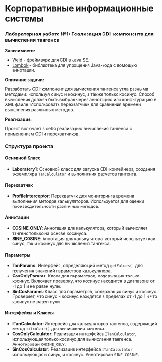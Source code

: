 # Корпоративные информационные системы

### Лабораторная работа №1: Реализация CDI-компонента для вычисления тангенса

**Зависимости:**

- [Weld](https://weld.cdi.spec/) - фреймворк для CDI в Java SE.
- [Lombok](https://projectlombok.org/) - библиотека для упрощения Java-кода с помощью аннотаций.

**Описание задачи:**

Разработать CDI-компонент для вычисления тангенса угла разными методами: используя синус и косинус, а также только косинус. Способ вычисления должен быть выбран через аннотацию или конфигурацию в XML файле. Использовать перехватчики для сравнения времени выполнения различных методов.

**Реализация:**

Проект включает в себя реализацию вычисления тангенса с применением CDI и перехватчиков.

### Структура проекта

#### Основной Класс

- **Laboratory1**: Основной класс для запуска CDI-контейнера, создания экземпляра `TanCalculator` и выполнения расчетов тангенса.

#### Перехватчик

- **ProfileInterceptor**: Перехватчик для мониторинга времени выполнения методов калькуляторов. Используется для оценки производительности различных методов.

#### Аннотации

- **COSINE_ONLY**: Аннотация для калькулятора, который вычисляет тангенс только на основе косинуса.
- **SINE_COSINE**: Аннотация для калькулятора, который использует как синус, так и косинус для вычисления тангенса.

#### Параметры

- **TanParams**: Интерфейс, определяющий метод `getValues()` для получения значений параметров калькулятора.
- **CosOnlyParams**: Класс для параметров, содержащих только косинус. Включает проверку, что косинус находится в диапазоне от -1 до 1 и не равен нулю.
- **SinCosParams**: Класс для параметров, содержащих синус и косинус. Проверяет, что синус и косинус находятся в пределах от -1 до 1 и что косинус не равен нулю.

#### Интерфейсы и Классы

- **ITanCalculator**: Интерфейс для калькуляторов тангенса, содержащий метод `calculate()` для вычисления тангенса.
- **CosOnlyCalculator**: Реализация интерфейса `ITanCalculator`, использующая только косинус для вычисления тангенса. Аннотирован `COSINE_ONLY`.
- **SinCosCalculator**: Реализация интерфейса `ITanCalculator`, использующая и синус, и косинус. Аннотирован `SINE_COSINE`.